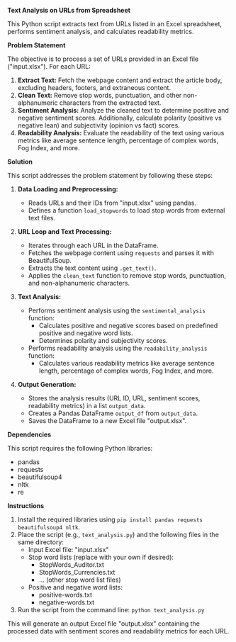 **Text Analysis on URLs from Spreadsheet**

This Python script extracts text from URLs listed in an Excel spreadsheet, performs sentiment analysis, and calculates readability metrics. 

**Problem Statement**

The objective is to process a set of URLs provided in an Excel file ("input.xlsx"). For each URL:

1. **Extract Text:**  Fetch the webpage content and extract the article body, excluding headers, footers, and extraneous content.
2. **Clean Text:**  Remove stop words, punctuation, and other non-alphanumeric characters from the extracted text.
3. **Sentiment Analysis:**  Analyze the cleaned text to determine positive and negative sentiment scores. Additionally, calculate polarity (positive vs negative lean) and subjectivity (opinion vs fact) scores.
4. **Readability Analysis:**  Evaluate the readability of the text using various metrics like average sentence length, percentage of complex words, Fog Index, and more.

**Solution**

This script addresses the problem statement by following these steps:

1. **Data Loading and Preprocessing:**
   - Reads URLs and their IDs from "input.xlsx" using pandas.
   - Defines a function `load_stopwords` to load stop words from external text files.

2. **URL Loop and Text Processing:**
   - Iterates through each URL in the DataFrame.
   - Fetches the webpage content using `requests` and parses it with BeautifulSoup.
   - Extracts the text content using `.get_text()`.
   - Applies the `clean_text` function to remove stop words, punctuation, and non-alphanumeric characters.

3. **Text Analysis:**
   - Performs sentiment analysis using the `sentimental_analysis` function:
     - Calculates positive and negative scores based on predefined positive and negative word lists.
     - Determines polarity and subjectivity scores.
   - Performs readability analysis using the `readability_analysis` function:
     - Calculates various readability metrics like average sentence length, percentage of complex words, Fog Index, and more.

4. **Output Generation:**
   - Stores the analysis results (URL ID, URL, sentiment scores, readability metrics) in a list `output_data`.
   - Creates a Pandas DataFrame `output_df` from `output_data`.
   - Saves the DataFrame to a new Excel file "output.xlsx".

**Dependencies**

This script requires the following Python libraries:

- pandas
- requests
- beautifulsoup4
- nltk
- re

**Instructions**

1. Install the required libraries using `pip install pandas requests beautifulsoup4 nltk`.
2. Place the script (e.g., `text_analysis.py`) and the following files in the same directory:
   - Input Excel file: "input.xlsx"
   - Stop word lists (replace with your own if desired):
      - StopWords_Auditor.txt
      - StopWords_Currencies.txt
      - ... (other stop word list files)
   - Positive and negative word lists:
      - positive-words.txt
      - negative-words.txt
3. Run the script from the command line: `python text_analysis.py`

This will generate an output Excel file "output.xlsx" containing the processed data with sentiment scores and readability metrics for each URL.

